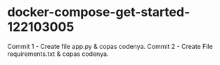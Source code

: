 # docker-compose-get-started-122103005
Commit 1 - Create file app.py & copas codenya.
Commit 2 - Create File requirements.txt  & copas codenya.
